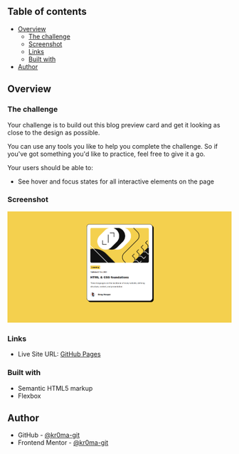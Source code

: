 ## Table of contents

- [Overview](#overview)
  - [The challenge](#the-challenge)
  - [Screenshot](#screenshot)
  - [Links](#links)
  - [Built with](#built-with)
- [Author](#author)

## Overview

### The challenge

Your challenge is to build out this blog preview card and get it looking as close to the design as possible.

You can use any tools you like to help you complete the challenge. So if you've got something you'd like to practice, feel free to give it a go.

Your users should be able to:

- See hover and focus states for all interactive elements on the page

### Screenshot

![](./assets/images/Screenshot%202025-03-06%20004018.png)

### Links

- Live Site URL: [GitHub Pages](https://your-live-site-url.com)

### Built with

- Semantic HTML5 markup
- Flexbox

## Author

- GitHub - [@kr0ma-git](https://github.com/kr0ma-git)
- Frontend Mentor - [@kr0ma-git](https://www.frontendmentor.io/profile/kr0ma-git)